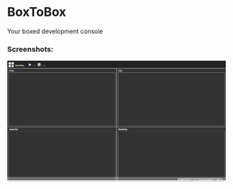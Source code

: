 # BoxToBox
Your boxed development console

### Screenshots:

![BoxToBox in action #1](/res/screenshot1.jpg)<br>
